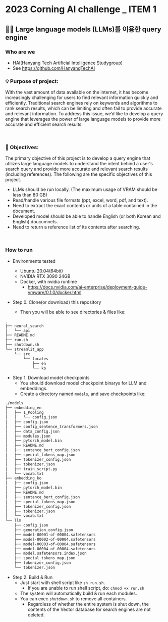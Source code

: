 # 2023 Corning AI challenge _ ITEM 1

## 🏴‍☠️ Large language models (LLMs)를 이용한 query engine

### Who are we
- HAI(Hanyang Tech Artificial Intelligence Studygroup)
- See https://github.com/HanyangTechAI

### 💡 Purpose of project:

With the vast amount of data available on the internet, it has become increasingly challenging for users to find relevant information quickly and efficiently. Traditional search engines rely on keywords and algorithms to rank search results, which can be limiting and often fail to provide accurate and relevant information. To address this issue, we’d like to develop a query engine that leverages the power of large language models to provide more accurate and efficient search results.

<br/>

### 🔑 Objectives:

The primary objective of this project is to develop a query engine that utilizes large language models to understand the intent behind a user's search query and provide more accurate and relevant search results (including references). The following are the specific objectives of this project.

   * LLMs should be run locally. (The maximum usage of VRAM should be less than 80 GB) 
   * Read/handle various file formats (ppt, excel, word, pdf, and text).
   * Need to extract the exact contents or units of a table contained in the document.
   * Developed model should be able to handle English (or both Korean and English) doucumnets.
   * Need to return a reference list of its contents after searching.

<br/>

### How to run
- Environments tested
    - Ubuntu 20.04(64bit)
    - NVIDIA RTX 3090 24GB
    - Docker, with nvidia runtime
        - https://docs.nvidia.com/ai-enterprise/deployment-guide-vmware/0.1.0/docker.html

- Step 0. Clone(or download) this repository
    - Then you will be able to see directories & files like:
```bash
.
├── neural_search
│   └── api
├── README.md
├── run.sh
├── shutdown.sh
└── streamlit_app
    └── src
        └── locales
            ├── en
            └── ko
```

- Step 1. Download model checkpoints
    - You should download model checkpoint binarys for LLM and embeddings.
    - Create a directory named `models`, and save checkpoints like:
```bash
./models
├── embedding_en
│   ├── 1_Pooling
│   │   └── config.json
│   ├── config.json
│   ├── config_sentence_transformers.json
│   ├── data_config.json
│   ├── modules.json
│   ├── pytorch_model.bin
│   ├── README.md
│   ├── sentence_bert_config.json
│   ├── special_tokens_map.json
│   ├── tokenizer_config.json
│   ├── tokenizer.json
│   ├── train_script.py
│   └── vocab.txt
├── embedding_ko
│   ├── config.json
│   ├── pytorch_model.bin
│   ├── README.md
│   ├── sentence_bert_config.json
│   ├── special_tokens_map.json
│   ├── tokenizer_config.json
│   ├── tokenizer.json
│   └── vocab.txt
└── llm
    ├── config.json
    ├── generation_config.json
    ├── model-00001-of-00004.safetensors
    ├── model-00002-of-00004.safetensors
    ├── model-00003-of-00004.safetensors
    ├── model-00004-of-00004.safetensors
    ├── model.safetensors.index.json
    ├── special_tokens_map.json
    ├── tokenizer_config.json
    └── tokenizer.json
```

- Step 2. Build & Run
    - Just start with shell script like `sh run.sh`.
        - If you are unable to run shell script, do: `chmod +x run.sh`
    - The system will automatically build & run each modules.
    - You can exec `shutdown.sh` to remove all containers.
        - Regardless of whether the entire system is shut down, the contents of the Vector database for search engines are not deleted.

